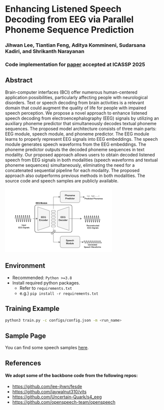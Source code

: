 # Enhancing Listened Speech Decoding from EEG via Parallel Phoneme Sequence Prediction
### Jihwan Lee, Tiantian Feng, Aditya Kommineni, Sudarsana Kadiri, and Shrikanth Narayanan

### Code implementation for [paper](https://link-will-be-added "link will be added") accepted at ICASSP 2025

## Abstract
Brain-computer interfaces (BCI) offer numerous human-centered application possibilities, particularly affecting people with neurological disorders. Text or speech decoding from brain activities is a relevant domain that could augment the quality of life for people with impaired speech perception. We propose a novel approach to enhance listened speech decoding from electroencephalography (EEG) signals by utilizing an auxiliary phoneme predictor that simultaneously decodes textual phoneme sequences. The proposed model architecture consists of three main parts: EEG module, speech module, and phoneme predictor. The EEG module learns to properly represent EEG signals into EEG embeddings. The speech module generates speech waveforms from the EEG embeddings. The phoneme predictor outputs the decoded phoneme sequences in text modality. Our proposed approach allows users to obtain decoded listened speech from EEG signals in both modalities (speech waveforms and textual phoneme sequences) simultaneously, eliminating the need for a concatenated sequential pipeline for each modality. The proposed approach also outperforms previous methods in both modalities. The source code and speech samples are publicly available.

![overall_architecture](figures/overall_archi_4.png)


## Environment
- Recommended: `Python >=3.8`
- Install required python packages. 
    - Refer to `requirements.txt`
    - e.g.) `pip install -r requirements.txt`



## Training Example
```sh
python3 train.py -c configs/config.json -m <run_name>
```

## Sample Page
You can find some speech samples [here](https://lee-jhwn.github.io/icassp25-fesde-phoneme/ "speech samples").



## References
#### We adopt some of the backbone code from the following repos:
- https://github.com/lee-jhwn/fesde
- https://github.com/jaywalnut310/vits 
- https://github.com/Uncertain-Quark/s4_eeg
- https://github.com/openspeech-team/openspeech

